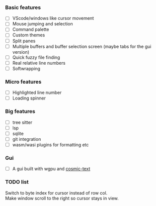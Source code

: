 ### Basic features
- [ ] VScode/windows like cursor movement
- [ ] Mouse jumping and selection
- [ ] Command palette
- [ ] Custom themes
- [ ] Split panes
- [ ] Multiple buffers and buffer selection screen (maybe tabs for the gui version)
- [ ] Quick fuzzy file finding
- [ ] Real relative line numbers
- [ ] Softwrapping

### Micro features
- [ ] Highlighted line number
- [ ] Loading spinner

### Big features
- [ ] tree sitter
- [ ] lsp
- [ ] sqlite
- [ ] git integration
- [ ] wasm/wasi plugins for formatting etc

### Gui
- [ ] A gui built with wgpu and [cosmic-text](https://crates.io/crates/cosmic-text)


### TODO list
Switch to byte index for cursor instead of row col.  
Make window scroll to the right so cursor stays in view.